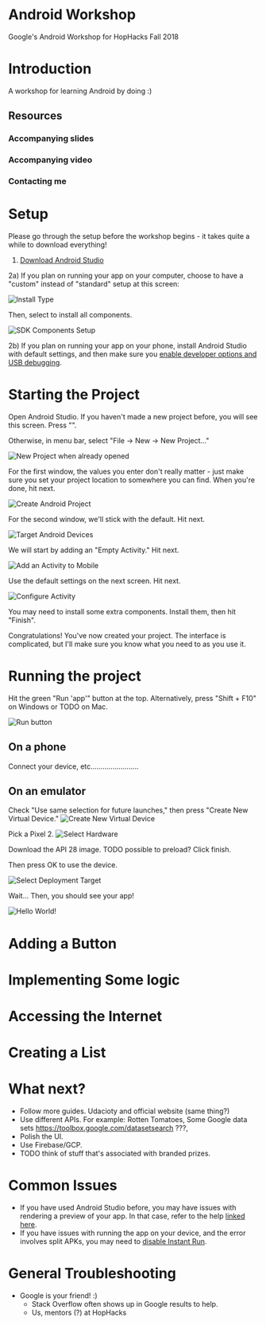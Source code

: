 # Android Workshop
Google's Android Workshop for HopHacks Fall 2018

# Introduction
A workshop for learning Android by doing :)

## Resources
### Accompanying slides
### Accompanying video
### Contacting me

# Setup

Please go through the setup before the workshop begins - it takes quite a while to download everything!

1) [Download Android Studio](https://developer.android.com/studio/)

2a) If you plan on running your app on your computer, choose to have a "custom" instead of "standard" setup at this screen:

![Install Type](https://i.imgur.com/Qxj36uN.png)

Then, select to install all components.

![SDK Components Setup](https://i.imgur.com/5yG1Lb5.png)

2b) If you plan on running your app on your phone, install Android Studio with default settings, and then make sure you [enable developer options and USB debugging](https://developer.android.com/studio/debug/dev-options#enable).

# Starting the Project

Open Android Studio. If you haven't made a new project before, you will see this screen. Press "".

Otherwise, in menu bar, select "File -> New -> New Project..."

![New Project when already opened](https://i.imgur.com/et8Bg6p.png)

For the first window, the values you enter don't really matter - just make sure you set your project location to somewhere you can find. When you're done, hit next.

![Create Android Project](https://i.imgur.com/NCVL3Ry.png)

For the second window, we'll stick with the default. Hit next.

![Target Android Devices](https://i.imgur.com/fRTaZfL.png)

We will start by adding an "Empty Activity." Hit next.

![Add an Activity to Mobile](https://i.imgur.com/dHDKVR8.png)

Use the default settings on the next screen. Hit next.

![Configure Activity](https://i.imgur.com/k3fz5CN.png)

You may need to install some extra components. Install them, then hit "Finish".

Congratulations! You've now created your project. The interface is complicated, but I'll make sure you know what you need to as you use it.

# Running the project
Hit the green "Run 'app'" button at the top. Alternatively, press "Shift + F10" on Windows or TODO on Mac.

![Run button](https://i.imgur.com/ye6lkPZ.png)

## On a phone
Connect your device, etc........................
## On an emulator
Check "Use same selection for future launches," then press "Create New Virtual Device."
![Create New Virtual Device](https://i.imgur.com/nuWRg4p.png)

Pick a Pixel 2.
![Select Hardware](https://i.imgur.com/s82OS9h.png)

Download the API 28 image. TODO possible to preload? Click finish.

Then press OK to use the device.

![Select Deployment Target](https://i.imgur.com/UDrU7DN.png)

Wait... Then, you should see your app!

![Hello World!](https://i.imgur.com/5xvBpqg.png)

# Adding a Button

# Implementing Some logic

# Accessing the Internet

# Creating a List

# What next?
- Follow more guides. Udacioty and official website (same thing?)
- Use different APIs. For example: Rotten Tomatoes, Some Google data sets https://toolbox.google.com/datasetsearch ???,
- Polish the UI.
- Use Firebase/GCP.
- TODO think of stuff that's associated with branded prizes.

# Common Issues
- If you have used Android Studio before, you may have issues with rendering a preview of your app. In that case, refer to the help [linked here](https://stackoverflow.com/a/51709049).
- If you have issues with running the app on your device, and the error involves split APKs, you may need to [disable Instant Run](https://stackoverflow.com/a/34817880).

# General Troubleshooting
- Google is your friend! :)
  - Stack Overflow often shows up in Google results to help.
  - Us, mentors (?) at HopHacks
